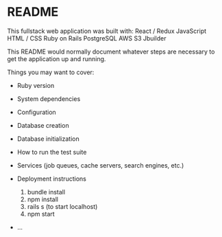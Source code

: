# README


This fullstack web application was built with:
    React / Redux
    JavaScript
    HTML / CSS
    Ruby on Rails
    PostgreSQL
    AWS S3
    Jbuilder



This README would normally document whatever steps are necessary to get the
application up and running.

Things you may want to cover:

* Ruby version

* System dependencies

* Configuration

* Database creation

* Database initialization

* How to run the test suite

* Services (job queues, cache servers, search engines, etc.)

* Deployment instructions
    1. bundle install
    2. npm install 
    3. rails s (to start localhost)
    3. npm start

* ...

